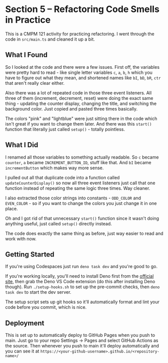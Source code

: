 # Section 5 – Refactoring Code Smells in Practice

This is a CMPM 121 activity for practicing refactoring. I went through the code in `src/main.ts` and cleaned it up a bit.

## What I Found

So I looked at the code and there were a few issues. First off, the variables were pretty hard to read - like single letter variables `c`, `a`, `b`, `h` which you have to figure out what they mean, and shortened names like `bI`, `bD`, `bR`, `ctr` that aren't really clear either.

Also there was a lot of repeated code in those three event listeners. All three of them (increment, decrement, reset) were doing the exact same thing - updating the counter display, changing the title, and switching the background color. Just copied and pasted three times basically.

The colors "pink" and "lightblue" were just sitting there in the code which isn't great if you want to change them later. And there was this `start()` function that literally just called `setup()` - totally pointless.

## What I Did

I renamed all those variables to something actually readable. So `c` became `counter`, `a` became `INCREMENT_BUTTON_ID`, stuff like that. And `bI` became `incrementButton` which makes way more sense.

I pulled out all that duplicate code into a function called `updateCounterDisplay()` so now all three event listeners just call that one function instead of repeating the same logic three times. Way cleaner.

I also extracted those color strings into constants - `ODD_COLOR` and `EVEN_COLOR` - so if you want to change the colors you just change it in one place.

Oh and I got rid of that unnecessary `start()` function since it wasn't doing anything useful, just called `setup()` directly instead.

The code does exactly the same thing as before, just way easier to read and work with now.

## Getting Started

If you're using Codespaces just run `deno task dev` and you're good to go.

If you're working locally, you'll need to install Deno first from the [official site](https://docs.deno.com/runtime/getting_started/installation/), then grab the Deno VS Code extension (do this after installing Deno though). Run `./setup-hooks.sh` to set up the pre-commit checks, then `deno task dev` to start the dev server.

The setup script sets up git hooks so it'll automatically format and lint your code before you commit, which is nice.

## Deployment

This is set up to automatically deploy to GitHub Pages when you push to main. Just go to your repo Settings → Pages and select GitHub Actions as the source. Then whenever you push to main it'll deploy automatically and you can see it at `https://<your-github-username>.github.io/<repository-name>/`
